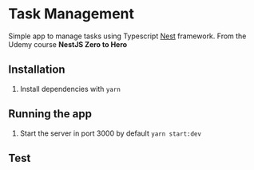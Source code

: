 # Task Management
Simple app to manage tasks using Typescript [Nest](https://github.com/nestjs/nest) framework.
From the Udemy course **NestJS Zero to Hero**

## Installation

1. Install dependencies with `yarn`

## Running the app
1. Start the server in port 3000 by default `yarn start:dev`

## Test
